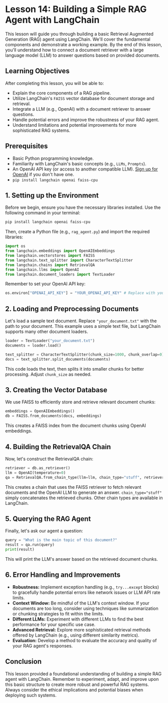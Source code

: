 # Lesson 14: Building a Simple RAG Agent with LangChain

This lesson will guide you through building a basic Retrieval Augmented Generation (RAG) agent using LangChain.  We'll cover the fundamental components and demonstrate a working example.  By the end of this lesson, you'll understand how to connect a document retriever with a large language model (LLM) to answer questions based on provided documents.

## Learning Objectives

After completing this lesson, you will be able to:

* Explain the core components of a RAG pipeline.
* Utilize LangChain's `FAISS` vector database for document storage and retrieval.
* Integrate a LLM (e.g., OpenAI) with a document retriever to answer questions.
* Handle potential errors and improve the robustness of your RAG agent.
* Understand limitations and potential improvements for more sophisticated RAG systems.


## Prerequisites

* Basic Python programming knowledge.
* Familiarity with LangChain's basic concepts (e.g., `LLMs`, `Prompts`).
* An OpenAI API key (or access to another compatible LLM).  [Sign up for OpenAI](https://openai.com/) if you don't have one.
* `pip install langchain openai faiss-cpu`


## 1. Setting up the Environment

Before we begin, ensure you have the necessary libraries installed.  Use the following command in your terminal:

```bash
pip install langchain openai faiss-cpu
```

Then, create a Python file (e.g., `rag_agent.py`) and import the required libraries:

```python
import os
from langchain.embeddings import OpenAIEmbeddings
from langchain.vectorstores import FAISS
from langchain.text_splitter import CharacterTextSplitter
from langchain.chains import RetrievalQA
from langchain.llms import OpenAI
from langchain.document_loaders import TextLoader
```

Remember to set your OpenAI API key:

```python
os.environ["OPENAI_API_KEY"] = "YOUR_OPENAI_API_KEY" # Replace with your actual key
```

## 2. Loading and Preprocessing Documents

Let's load a sample text document. Replace `"your_document.txt"` with the path to your document.  This example uses a simple text file, but LangChain supports many other document loaders.

```python
loader = TextLoader("your_document.txt")
documents = loader.load()

text_splitter = CharacterTextSplitter(chunk_size=1000, chunk_overlap=0)
docs = text_splitter.split_documents(documents)
```

This code loads the text, then splits it into smaller chunks for better processing.  Adjust `chunk_size` as needed.

## 3. Creating the Vector Database

We use FAISS to efficiently store and retrieve relevant document chunks:

```python
embeddings = OpenAIEmbeddings()
db = FAISS.from_documents(docs, embeddings)
```

This creates a FAISS index from the document chunks using OpenAI embeddings.

## 4. Building the RetrievalQA Chain

Now, let's construct the RetrievalQA chain:

```python
retriever = db.as_retriever()
llm = OpenAI(temperature=0)
qa = RetrievalQA.from_chain_type(llm=llm, chain_type="stuff", retriever=retriever)
```

This creates a chain that uses the FAISS retriever to fetch relevant documents and the OpenAI LLM to generate an answer.  `chain_type="stuff"` simply concatenates the retrieved chunks.  Other chain types are available in LangChain.

## 5. Querying the RAG Agent

Finally, let's ask our agent a question:

```python
query = "What is the main topic of this document?"
result = qa.run(query)
print(result)
```

This will print the LLM's answer based on the retrieved document chunks.

## 6. Error Handling and Improvements

* **Robustness:** Implement exception handling (e.g., `try...except` blocks) to gracefully handle potential errors like network issues or LLM API rate limits.
* **Context Window:** Be mindful of the LLM's context window.  If your documents are too long, consider using techniques like summarization or chunking strategies to fit within the limits.
* **Different LLMs:** Experiment with different LLMs to find the best performance for your specific use case.
* **Advanced Retrieval:** Explore more sophisticated retrieval methods offered by LangChain (e.g., using different similarity metrics).
* **Evaluation:** Develop a method to evaluate the accuracy and quality of your RAG agent's responses.


## Conclusion

This lesson provided a foundational understanding of building a simple RAG agent with LangChain.  Remember to experiment, adapt, and improve upon this basic structure to create more robust and powerful RAG systems.  Always consider the ethical implications and potential biases when deploying such systems.
